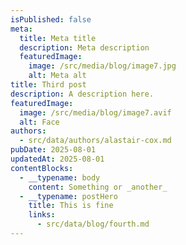 ```yaml
---
isPublished: false
meta:
  title: Meta title
  description: Meta description
  featuredImage:
    image: /src/media/blog/image7.jpg
    alt: Meta alt
title: Third post
description: A description here.
featuredImage:
  image: /src/media/blog/image7.avif
  alt: Face
authors:
  - src/data/authors/alastair-cox.md
pubDate: 2025-08-01
updatedAt: 2025-08-01
contentBlocks:
  - __typename: body
    content: Something or _another_
  - __typename: postHero
    title: This is fine
    links:
      - src/data/blog/fourth.md
---
```

